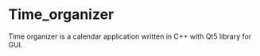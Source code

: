 # Time_organizer

Time organizer is a calendar application written in C++ with Qt5 library for GUI.
